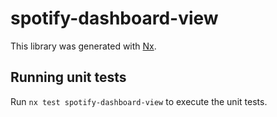 # spotify-dashboard-view

This library was generated with [Nx](https://nx.dev).

## Running unit tests

Run `nx test spotify-dashboard-view` to execute the unit tests.
